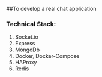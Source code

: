 ##To develop a real chat application
### Technical Stack:
1. Socket.io
2. Express
3. MongoDb
4. Docker, Docker-Compose
5. HAProxy
6. Redis

